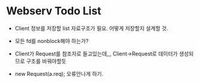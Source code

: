 # Webserv Todo List

- Client 정보를 저장할 list 자료구조가 필요. 어떻게 저장할지 설계할 것.
- 모든 fd를 nonblock해야 하는가?

- Client가 Request를 참조자로 들고있는데,,, Client->Request로 데이터가 생성되므로 구조를 바꿔야할듯

- new Request(a.req); 오류안나게 하기.